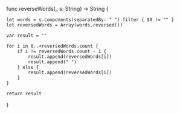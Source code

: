 func reverseWords(_ s: String) -> String {

    let words = s.components(separatedBy: " ").filter { $0 != "" }
    let reversedWords = Array(words.reversed())
        
    var result = ""
        
    for i in 0..<reversedWords.count {
        if i != reversedWords.count - 1 {
            result.append(reversedWords[i])
            result.append(" ")
        } else {
            result.append(reversedWords[i])
        }
    }
        
    return result

}

